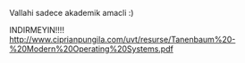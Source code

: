 Vallahi sadece akademik amacli :)


INDIRMEYIN!!!!
http://www.ciprianpungila.com/uvt/resurse/Tanenbaum%20-%20Modern%20Operating%20Systems.pdf
